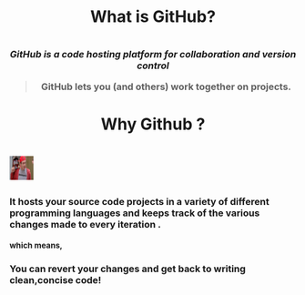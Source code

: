<h1 align="center"> What is GitHub?<h1>
  <h3 align="center">
  
*GitHub is a code hosting platform for collaboration and version control*

>GitHub lets you (and others) work together on projects. 

</h3>
<h1 align="center">
 Why Github ?
  <h1>
 <img src=imgs/whyisgit.jpg height="42" width="42" align="center" />

  
<sup>  <h3>
 It hosts your source code projects in a variety of different programming languages and keeps track of the various changes made to every iteration .
  </h3>  </sup>
    
 <sub>
    
  <h3>
        which means,
      </h3>
      
 </sub>
    
 <h3>
    You can revert your changes and get back to writing clean,concise code!
 </h3>
    
    
    
    
  
